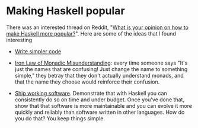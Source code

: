 # Making Haskell popular

There was an interested thread on Reddit, "[What is your opinion on how
to make Haskell more
popular?](https://www.reddit.com/r/haskell/comments/cublk4/what_is_your_opinion_on_how_to_make_haskell_more/)".  Here are some of the ideas that I found interesting

* [Write simpler code](https://www.reddit.com/r/haskell/comments/cublk4/what_is_your_opinion_on_how_to_make_haskell_more/exuilcz/)

* [Iron Law of Monadic
  Misunderstanding](https://www.reddit.com/r/haskell/comments/cublk4/what_is_your_opinion_on_how_to_make_haskell_more/exujcza/):
  every time someone says "It's just the names that are confusing!
  Just change the name to something simple," they betray that they
  don't actually understand monads, and that the name they choose
  would reinforce their confusion.

* [Ship working
  software](https://www.reddit.com/r/haskell/comments/cublk4/what_is_your_opinion_on_how_to_make_haskell_more/exuuiv0/).
  Demonstrate that with Haskell you can consistently do so on time and
  under budget. Once you've done that, show that that software is more
  maintainable and you can evolve it more quickly and reliably than
  software written in other languages.  How do you do that? You keep
  things simple.
